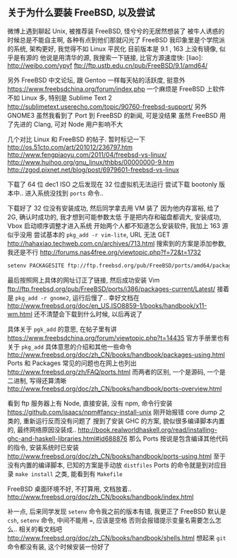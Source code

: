
## 关于为什么要装 FreeBSD, 以及尝试

微博上遇到聊起 Unix, 被推荐装 FreeBSD, 怪兮兮的无居然想装了
被牛人诱惑的时候总是不能自主啊, 各种有点到他们那就闪光了
FreeBSD 我印象里是个学院派的系统, 架构更好, 我觉得不如 Linux 平民化
目前版本是 9.1 , 163 上没有镜像, 似乎是有源的
他说是用清华的源, 我搜索一下链接, 比官方源速度快:
[liao]: http://weibo.com/ypyf
ftp://ftp.ustb.edu.cn/pub/FreeBSD/9.1/amd64/

另外 FreeBSD 中文论坛, 跟 Gentoo 一样每天帖的活跃度, 挺意外
https://www.freebsdchina.org/forum/index.php
一个麻烦是 FreeBSD 上软件不如 Linux 多, 特别是 Sublime Text 2
http://sublimetext.userecho.com/topic/90760-freebsd-support/
另外 GNOME3 虽然我看到了 Port 到 FreeBSD 的新闻, 可是没结果
虽然 FreeBSD 用了先进的 Clang, 可对 Node 用户影响不大

几个对比 Linux 和 FreeBSD 的帖子. 暂时标记一下
http://os.51cto.com/art/201012/236797.htm
http://www.fengpiaoyu.com/2011/04/freebsd-vs-linux/
http://www.huihoo.org/gnu_linux/thbbs/00000000-9.htm
http://zgod.pixnet.net/blog/post/6979601-freebsd-vs-linux

下载了 64 位 dec1 ISO 之后发现在 32 位虚拟机无法运行
尝试下载 bootonly 版本中.. 进入系统没找到 `ports` 命令..

下载好了 32 位没有安装成功, 然后同学拿去用 VM 装了
因为他内存富裕, 给了 2G, 确认时成功的, 我才想到可能参数太低
于是把内存和磁盘都调大, 安装成功, Vbox 启动顺序调整才进入系统
开始两个人都不知道怎么安装软件, 我加上 163 源似乎没用
尝试基本的 `pkg_add -r vim-lite`, URL 无法 GET
http://hahaxiao.techweb.com.cn/archives/713.html
搜索到的方案是添加参数, 我还是不行
http://forums.nas4free.org/viewtopic.php?f=72&t=1732
```bash
setenv PACKAGESITE ftp://ftp.freebsd.org/pub/FreeBSD/ports/amd64/packages-current/Latest/
```
最后按照网上具体的网址订正了链接, 然后成功安装 Vim
ftp://ftp.freebsd.org/pub/FreeBSD/ports/i386/packages-current/Latest/
接着是 `pkg_add -r gnome2`, 运行后慢了.. 幸好文档在
http://www.freebsd.org/doc/en_US.ISO8859-1/books/handbook/x11-wm.html
还不清楚会下载到什么时候, 以后再说了

具体关于 `pgk_add` 的意思, 在帖子里有讲
https://www.freebsdchina.org/forum/viewtopic.php?t=14435
官方手册里也有关于 `pkg_add` 具体意思的介绍和其他一些命令
http://www.freebsd.org/doc/zh_CN/books/handbook/packages-using.html
Ports 和 Packages 常见的问题也在网上也列出
http://www.freebsd.org/zh/FAQ/ports.html
而两者的区别, 一个是源码, 一个是二进制, 写得还算清晰
http://www.freebsd.org/doc/zh_CN/books/handbook/ports-overview.html

看到 ftp 服务器上有 Node, 直接安装, 没有 npm, 命令行安装
https://github.com/isaacs/npm#fancy-install-unix
刚开始报错 core dump 之类的, 重新运行反而没有问题了
搜到了安装 GHC 的方案, 貌似很多编译脚本内置的, 最终网络原因没装成..
http://book.realworldhaskell.org/read/installing-ghc-and-haskell-libraries.html#id688876
那么 Ports 按说是包含编译其他代码的指令, 安装系统时已安装
http://www.freebsd.org/doc/zh_CN/books/handbook/ports-using.html
至于没有内置的编译脚本, 已知的方案是手动放 `distfiles`
Ports 的命令就是到对应目录 `make install` 之类, 能看到有 `Makefile`

FreeBSD 桌面环境不好, 不打算用, 文档放着..
http://www.freebsd.org/doc/zh_CN/books/handbook/index.html

补一点, 后来同学发现 `setenv` 命令我之前的版本有错, 我更正了
FreeBSD 默认是 `csh`, `setenv` 命令, 中间不能用 `=`, 应该是空格
否则会报错提示变量名需要怎么怎么.. 相关的看文档吧
http://www.freebsd.org/doc/zh_CN/books/handbook/shells.html
想起来 `git` 命令都没有装, 这个时候安装一份好了
